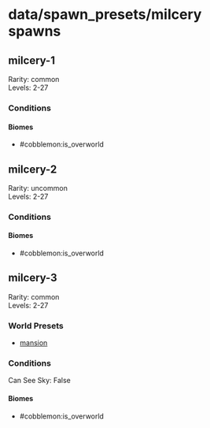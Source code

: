 # data/spawn_presets/milcery spawns  
  
## milcery-1  
Rarity: common  
Levels: 2-27  
  
### Conditions  
  
#### Biomes  
  * #cobblemon:is_overworld
  
  
## milcery-2  
Rarity: uncommon  
Levels: 2-27  
  
### Conditions  
  
#### Biomes  
  * #cobblemon:is_overworld
  
  
## milcery-3  
Rarity: common  
Levels: 2-27  
  
### World Presets  
* [mansion](/data/world_presets/mansion.md)  
  
### Conditions  
Can See Sky: False  
  
#### Biomes  
  * #cobblemon:is_overworld
  
